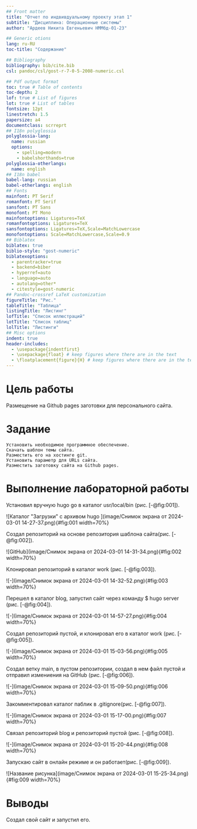 ```yaml
---
## Front matter
title: "Отчет по индвивдуальному проекту этап 1"
subtitle: "Дисциплина: Операционные системы"
author: "Ардеев Никита Евгеньевич НММбд-01-23"

## Generic otions
lang: ru-RU
toc-title: "Содержание"

## Bibliography
bibliography: bib/cite.bib
csl: pandoc/csl/gost-r-7-0-5-2008-numeric.csl

## Pdf output format
toc: true # Table of contents
toc-depth: 2
lof: true # List of figures
lot: true # List of tables
fontsize: 12pt
linestretch: 1.5
papersize: a4
documentclass: scrreprt
## I18n polyglossia
polyglossia-lang:
  name: russian
  options:
	- spelling=modern
	- babelshorthands=true
polyglossia-otherlangs:
  name: english
## I18n babel
babel-lang: russian
babel-otherlangs: english
## Fonts
mainfont: PT Serif
romanfont: PT Serif
sansfont: PT Sans
monofont: PT Mono
mainfontoptions: Ligatures=TeX
romanfontoptions: Ligatures=TeX
sansfontoptions: Ligatures=TeX,Scale=MatchLowercase
monofontoptions: Scale=MatchLowercase,Scale=0.9
## Biblatex
biblatex: true
biblio-style: "gost-numeric"
biblatexoptions:
  - parentracker=true
  - backend=biber
  - hyperref=auto
  - language=auto
  - autolang=other*
  - citestyle=gost-numeric
## Pandoc-crossref LaTeX customization
figureTitle: "Рис."
tableTitle: "Таблица"
listingTitle: "Листинг"
lofTitle: "Список иллюстраций"
lotTitle: "Список таблиц"
lolTitle: "Листинги"
## Misc options
indent: true
header-includes:
  - \usepackage{indentfirst}
  - \usepackage{float} # keep figures where there are in the text
  - \floatplacement{figure}{H} # keep figures where there are in the text
---
```


# Цель работы

Размещение на Github pages заготовки для персонального сайта.

# Задание


    Установить необходимое программное обеспечение.
    Скачать шаблон темы сайта.
    Разместить его на хостинге git.
    Установить параметр для URLs сайта.
    Разместить заготовку сайта на Github pages.



# Выполнение лабораторной работы

Установил вручную hugo go в каталог usr/local/bin (рис. [-@fig:001]).

![Каталог "Загрузки" с архивом hugo ](image/Снимок экрана от 2024-03-01 14-27-37.png){#fig:001 width=70%}

Создал репозиторий на основе репозитория шаблона сайта(рис. [-@fig:002]).

![GitHub](image/Снимок экрана от 2024-03-01 14-31-34.png){#fig:002 width=70%}

Клонировал репозиторий в каталог work (рис. [-@fig:003]).

![-](image/Снимок экрана от 2024-03-01 14-32-52.png){#fig:003 width=70%}

Перешел в каталог blog, запустил сайт через команду $ hugo server (рис. [-@fig:004]).

![-](image/Снимок экрана от 2024-03-01 14-57-27.png){#fig:004 width=70%}

 Создал репозиторий пустой, и клонировал его в каталог work (рис. [-@fig:005]).

![-](image/Снимок экрана от 2024-03-01 15-03-56.png){#fig:005 width=70%}

Создал ветку main, в пустом репозитории, создал в нем файл пустой и отправил измениения на GitHub (рис. [-@fig:006]).

![-](image/Снимок экрана от 2024-03-01 15-09-50.png){#fig:006 width=70%}

Закомментировал каталог паблик в  .gitignore(рис. [-@fig:007]).

![-](image/Снимок экрана от 2024-03-01 15-17-00.png){#fig:007 width=70%}

Cвязал репозиторий blog  и репозиторий пустой (рис. [-@fig:008]).

![-](image/Снимок экрана от 2024-03-01 15-20-44.png){#fig:008 width=70%}

Запускаю сайт в онлайн режиме и он работает(рис. [-@fig:009]).

![Название рисунка](image/Снимок экрана от 2024-03-01 15-25-34.png){#fig:009 width=70%}

# Выводы

Создал свой сайт и запустил его.

